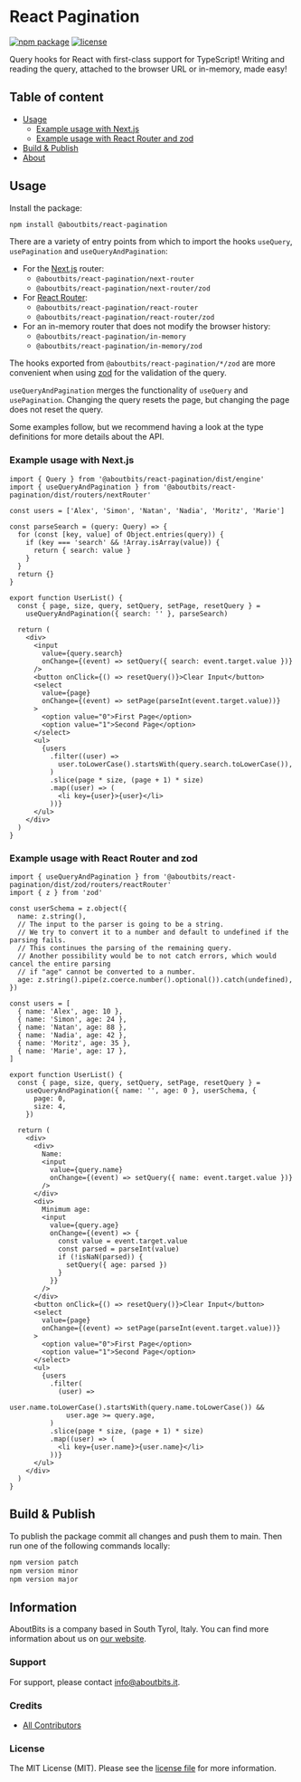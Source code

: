 # React Pagination

[![npm package](https://badge.fury.io/js/%40aboutbits%2Freact-pagination.svg)](https://badge.fury.io/js/%40aboutbits%2Freact-pagination)
[![license](https://img.shields.io/github/license/aboutbits/react-pagination)](https://github.com/aboutbits/react-pagination/blob/main/license.md)

Query hooks for React with first-class support for TypeScript! Writing and reading the query, attached to the browser URL or in-memory, made easy!

## Table of content

- [Usage](#usage)
  - [Example usage with Next.js](#example-usage-with-nextjs)
  - [Example usage with React Router and zod](#example-usage-with-react-router-and-zod)
- [Build & Publish](#build--publish)
- [About](#about)

## Usage

Install the package:

```sh
npm install @aboutbits/react-pagination
```

There are a variety of entry points from which to import the hooks `useQuery`, `usePagination` and `useQueryAndPagination`:

- For the [Next.js](https://nextjs.org/) router:
  - `@aboutbits/react-pagination/next-router`
  - `@aboutbits/react-pagination/next-router/zod`
- For [React Router](https://reactrouter.com):
  - `@aboutbits/react-pagination/react-router`
  - `@aboutbits/react-pagination/react-router/zod`
- For an in-memory router that does not modify the browser history:
  - `@aboutbits/react-pagination/in-memory`
  - `@aboutbits/react-pagination/in-memory/zod`

The hooks exported from `@aboutbits/react-pagination/*/zod` are more convenient when using [zod](https://github.com/colinhacks/zod) for the validation of the query.

`useQueryAndPagination` merges the functionality of `useQuery` and `usePagination`. Changing the query resets the page, but changing the page does not reset the query.

Some examples follow, but we recommend having a look at the type definitions for more details about the API.

### Example usage with Next.js

```tsx
import { Query } from '@aboutbits/react-pagination/dist/engine'
import { useQueryAndPagination } from '@aboutbits/react-pagination/dist/routers/nextRouter'

const users = ['Alex', 'Simon', 'Natan', 'Nadia', 'Moritz', 'Marie']

const parseSearch = (query: Query) => {
  for (const [key, value] of Object.entries(query)) {
    if (key === 'search' && !Array.isArray(value)) {
      return { search: value }
    }
  }
  return {}
}

export function UserList() {
  const { page, size, query, setQuery, setPage, resetQuery } =
    useQueryAndPagination({ search: '' }, parseSearch)

  return (
    <div>
      <input
        value={query.search}
        onChange={(event) => setQuery({ search: event.target.value })}
      />
      <button onClick={() => resetQuery()}>Clear Input</button>
      <select
        value={page}
        onChange={(event) => setPage(parseInt(event.target.value))}
      >
        <option value="0">First Page</option>
        <option value="1">Second Page</option>
      </select>
      <ul>
        {users
          .filter((user) =>
            user.toLowerCase().startsWith(query.search.toLowerCase()),
          )
          .slice(page * size, (page + 1) * size)
          .map((user) => (
            <li key={user}>{user}</li>
          ))}
      </ul>
    </div>
  )
}
```

### Example usage with React Router and zod

```tsx
import { useQueryAndPagination } from '@aboutbits/react-pagination/dist/zod/routers/reactRouter'
import { z } from 'zod'

const userSchema = z.object({
  name: z.string(),
  // The input to the parser is going to be a string.
  // We try to convert it to a number and default to undefined if the parsing fails.
  // This continues the parsing of the remaining query.
  // Another possibility would be to not catch errors, which would cancel the entire parsing
  // if "age" cannot be converted to a number.
  age: z.string().pipe(z.coerce.number().optional()).catch(undefined),
})

const users = [
  { name: 'Alex', age: 10 },
  { name: 'Simon', age: 24 },
  { name: 'Natan', age: 88 },
  { name: 'Nadia', age: 42 },
  { name: 'Moritz', age: 35 },
  { name: 'Marie', age: 17 },
]

export function UserList() {
  const { page, size, query, setQuery, setPage, resetQuery } =
    useQueryAndPagination({ name: '', age: 0 }, userSchema, {
      page: 0,
      size: 4,
    })

  return (
    <div>
      <div>
        Name:
        <input
          value={query.name}
          onChange={(event) => setQuery({ name: event.target.value })}
        />
      </div>
      <div>
        Minimum age:
        <input
          value={query.age}
          onChange={(event) => {
            const value = event.target.value
            const parsed = parseInt(value)
            if (!isNaN(parsed)) {
              setQuery({ age: parsed })
            }
          }}
        />
      </div>
      <button onClick={() => resetQuery()}>Clear Input</button>
      <select
        value={page}
        onChange={(event) => setPage(parseInt(event.target.value))}
      >
        <option value="0">First Page</option>
        <option value="1">Second Page</option>
      </select>
      <ul>
        {users
          .filter(
            (user) =>
              user.name.toLowerCase().startsWith(query.name.toLowerCase()) &&
              user.age >= query.age,
          )
          .slice(page * size, (page + 1) * size)
          .map((user) => (
            <li key={user.name}>{user.name}</li>
          ))}
      </ul>
    </div>
  )
}
```

## Build & Publish

To publish the package commit all changes and push them to main. Then run one of the following commands locally:

```sh
npm version patch
npm version minor
npm version major
```

## Information

AboutBits is a company based in South Tyrol, Italy. You can find more information about us
on [our website](https://aboutbits.it).

### Support

For support, please contact [info@aboutbits.it](mailto:info@aboutbits.it).

### Credits

- [All Contributors](../../contributors)

### License

The MIT License (MIT). Please see the [license file](license.md) for more information.
